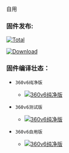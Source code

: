 自用
### 固件发布:

[![Total](https://shields.io/github/downloads/wwz09/Actions-360v6/total?logo=Bookmeter&label=releases&logoColor=yellow&color=yellow)](https://github.com/wwz09/Actions-360v6/releases)

[![Download](https://img.shields.io/github/v/release/wwz09/Actions-360v6?color=orange&logoColor=orange&label=Download&logo=DocuSign)](https://github.com/wwz09/Actions-360v6/releases/latest) 


### 固件编译壮态：

* `360v6纯净版` 
   * [![360v6纯净版](https://github.com/wwz09/Actions-360v6/actions/workflows/360V6-cj.yml/badge.svg)](https://github.com/wwz09/Actions-360v6/actions/workflows/360V6-cj.yml)

* `360v6测试版` 
   * [![360v6纯净版](https://github.com/wwz09/Actions-360v6/actions/workflows/360V6-cs.yml/badge.svg)](https://github.com/wwz09/Actions-360v6/actions/workflows/360V6-cs.yml)      

* `360v6自用版` 
   * [![360v6纯净版](https://github.com/wwz09/Actions-360v6/actions/workflows/360V6-zy.yml/badge.svg)](https://github.com/wwz09/Actions-360v6/actions/workflows/360V6-zy.yml) 
